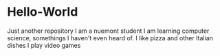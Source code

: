 # Hello-World
Just another repository
I am a nuemont student
I am learning computer science, somethings I haven't even heard of.
I like pizza and other Italian dishes 
I play video games 
